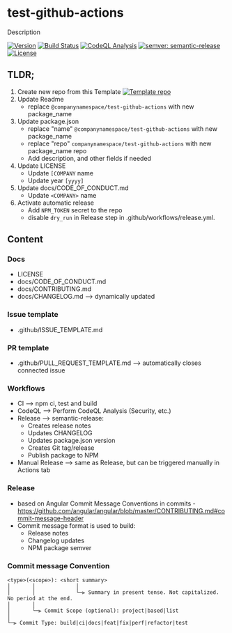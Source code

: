 # test-github-actions
Description

[![Version](https://img.shields.io/npm/v/@companynamespace/test-github-actions.svg)](https://npmjs.org/package/@companynamespace/test-github-actions)
[![Build Status](https://github.com/companynamespace/test-github-actions/workflows/CI/badge.svg?branch=main)](https://github.com/companynamespace/test-github-actions/actions)
[![CodeQL Analysis](https://github.com/companynamespace/test-github-actions/workflows/CodeQL/badge.svg?branch=main)](https://github.com/companynamespace/test-github-actions/actions)
[![semver: semantic-release](https://img.shields.io/badge/semver-semantic--release-blue.svg)](https://github.com/semantic-release/semantic-release)
[![License](https://img.shields.io/badge/License-Apache%202.0-blue.svg)](https://opensource.org/licenses/Apache-2.0)

## TLDR;

1. Create new repo from this Template
   [![Template repo](https://docs.github.com/assets/images/help/repository/use-this-template-button.png)](https://docs.github.com/en/github/creating-cloning-and-archiving-repositories/creating-a-repository-from-a-template)
2. Update Readme
    - replace `@companynamespace/test-github-actions`  with new package_name
3. Update package.json
    - replace "name" `@companynamespace/test-github-actions`  with new package_name
    - replace "repo" `companynamespace/test-github-actions`  with new package_name repo
    - Add description, and other fields if needed
4. Update LICENSE
    - Update `[COMPANY` name
    - Update year `[yyyy]`
5. Update docs/CODE_OF_CONDUCT.md
    - Update `<COMPANY>` name
6. Activate automatic release
    - Add `NPM_TOKEN` secret to the repo
    - disable `dry_run` in Release step in .github/workflows/release.yml. 

## Content

### Docs
  - LICENSE
  - docs/CODE_OF_CONDUCT.md
  - docs/CONTRIBUTING.md
  - docs/CHANGELOG.md --> dynamically updated

### Issue template
  - .github/ISSUE_TEMPLATE.md

### PR template
  - .github/PULL_REQUEST_TEMPLATE.md --> automatically closes connected issue

### Workflows
  - CI --> npm ci, test and build
  - CodeQL --> Perform CodeQL Analysis (Security, etc.)
  - Release --> semantic-release: 
    * Creates release notes
    * Updates CHANGELOG
    * Updates package.json version  
    * Creates Git tag/release
    * Publish package to NPM
  - Manual Release --> same as Release, but can be triggered manually in Actions tab

### Release
  - based on Angular Commit Message Conventions in commits -
    https://github.com/angular/angular/blob/master/CONTRIBUTING.md#commit-message-header
  - Commit message format is used to build:
    * Release notes 
    * Changelog updates
    * NPM package semver
  
### Commit message Convention

```
<type>(<scope>): <short summary>
│       │             │
│       │             └─⫸ Summary in present tense. Not capitalized. No period at the end.
│       │
│       └─⫸ Commit Scope (optional): project|based|list
│
└─⫸ Commit Type: build|ci|docs|feat|fix|perf|refactor|test
```

